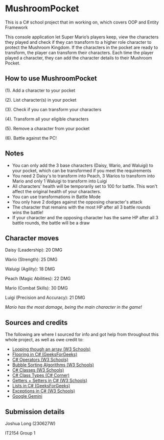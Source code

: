 # MushroomPocket
This is a C# school project that im working on, which covers OOP and Entity Framework

This console application let Super Mario’s players keep, view the characters they played and check if they can transform to a higher role character to protect the Mushroom Kingdom. If the characters in the pocket are ready to transform, the player can transform their characters. Each time the player played a character, they can add the character details to their Mushroom Pocket.

## How to use MushroomPocket
(1). Add a character to your pocket

(2). List character(s) in your pocket

(3). Check if you can transform your characters

(4). Transform all your eligible characters

(5). Remove a character from your pocket

(6). Battle against the PC!

## Notes
- You can only add the 3 base characters (Daisy, Wario, and Waluigi) to your pocket, which can be transformed if you meet the requirements
- You need 2 Daisy's to transform into Peach, 3 Warios to transform into Mario and only 1 Waluigi to transform into Luigi
- All characters' health will be temporarily set to 100 for battle. This won't affect the original health of your characters.
- You can use transformations in Battle Mode
- You only have 2 dodges against the opposing character's attack
- The character that remains with the most HP after all 3 battle rounds wins the battle!
- If your character and the opposing character has the same HP after all 3 battle rounds, the battle will be a draw

## Character moves
Daisy (Leadership): 20 DMG

Wario (Strength): 25 DMG

Waluigi (Agility): 18 DMG

Peach (Magic Abilities): 22 DMG

Mario (Combat Skills): 30 DMG

Luigi (Precision and Accuracy): 21 DMG

*Mario has the most damage, being the main character in the game!*

## Sources and credits
The following are where I sourced for info and got help from throughout this whole project, as well as owe credit to:
- [Looping though an array (W3 Schools)](https://www.w3schools.com/cs/cs_arrays_loop.php)
- [Flooring in C# (GeeksForGeeks)](https://www.geeksforgeeks.org/c-sharp-math-floor-method/)
- [C# Operators (W3 Schools)](https://www.w3schools.com/cs/cs_operators.php)
- [Bubble Sorting Algorithms (W3 Schools)](https://www.w3schools.com/dsa/dsa_algo_bubblesort.php)
- [C# Classes (W3 Schools)](https://www.w3schools.com/cs/cs_classes.php)
- [C# Class Types (C# Corner)](https://www.c-sharpcorner.com/UploadFile/0c1bb2/types-of-classes-in-C-Sharp1/)
- [Getters + Setters in C# (W3 Schools)](https://www.w3schools.com/cs/cs_properties.php)
- [Lists in C# (GeeksForGeeks)](https://www.geeksforgeeks.org/c-sharp-list-class/)
- [Exceptions in C# (W3 Schools)](https://www.w3schools.com/cs/cs_exceptions.php)
- [Google Gemini](https://gemini.google.com/app)


## Submission details

Joshua Long (230627W)

IT2154 Group 1
